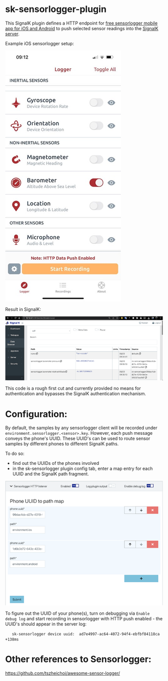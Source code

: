 # sk-sensorlogger-plugin

This SignalK plugin defines a HTTP endpoint for
[free sensorlogger mobile app for iOS and Android](https://www.tszheichoi.com/sensorlogger) 
to push selected sensor readings into the [SignalK server](https://github.com/SignalK/signalk-server).

Example iOS sensorlogger setup:

![sensorlogger setup](img/sensorlogger.jpg)

Result in SignalK:

![data browser](img/sk.png)

This code is a rough first cut and currently provided no means for authentication and bypasses 
the SignalK authentication mechanism.

# Configuration:

By default, the samples by any sensorlogger client will be recorded under `environment.sensorlogger.<sensor>.key`.
However, each push message conveys the phone's UUID. These UUID's can be used to route sensor samples by different phones to different SignalK paths.

To do so:
- find out the UUIDs of the phones involved
- in the sk-sensorlogger plugin config tab, enter a map entry for each UUID and the SignalK path fragment.

![config tab](img/config.png)

To figure out the UUID of your phone(s), turn on debugging via `Enable debug log` and start recording in sensorlogger with HTTP push enabled - the UUID's should appear in the server log:

`   sk-sensorlogger device uuid:  ad7e4997-ac64-4072-94f4-ebfbf84118ca +138ms`

# Other references to Sensorlogger:

https://github.com/tszheichoi/awesome-sensor-logger/
